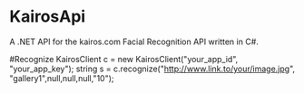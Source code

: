 # KairosApi
A .NET API for the kairos.com Facial Recognition API written in C#.


#Recognize
   KairosClient c = new KairosClient("your_app_id", "your_app_key");
   string s = c.recognize("http://www.link.to/your/image.jpg", "gallery1",null,null,null,"10");

